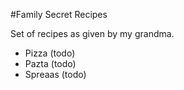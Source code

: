 #Family Secret Recipes

Set of recipes as given by my grandma.

- Pizza (todo)
- Pazta (todo)
- Spreaas (todo)


